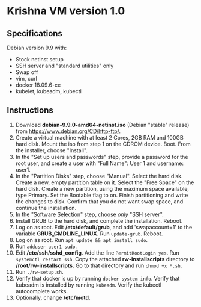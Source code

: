# Krishna VM version 1.0

## Specifications
Debian version 9.9 with:
  - Stock netinst setup 
  - SSH server and "standard utilities" only
  - Swap off
  - vim, curl
  - docker 18.09.6-ce
  - kubelet, kubeadm, kubectl

## Instructions

1. Download **debian-9.9.0-amd64-netinst.iso** (Debian "stable" release) from https://www.debian.org/CD/http-ftp/. 
2. Create a virtual machine with at least 2 Cores, 2GB RAM and 100GB hard disk. Mount the iso from step 1 on the CDROM device. Boot. From the installer, choose "Install".
3. In the "Set up users and passwords" step, provide a password for the root user, and create a user with "Full Name": User 1 and username: user1.
4. In the "Partition Disks" step, choose "Manual". Select the hard disk. Create a new, empty partition table on it. Select the "Free Space" on the hard disk. Create a new partition, using the maximum space available, type Primary. Set the Bootable flag to on. Finish partitioning and write the changes to disk. Confirm that you do not want swap space, and continue the installation.
5. In the "Software Selection" step, choose _only_ "SSH server".
6. Install GRUB to the hard disk, and complete the installation. Reboot.
7. Log on as root. Edit **/etc/default/grub**, and add 'swapaccount=1' to the variable **GRUB_CMDLINE_LINUX**. Run `update-grub`. Reboot.
8. Log on as root. Run `apt update && apt install sudo`.
9. Run `adduser user1 sudo`. 
10. Edit **/etc/ssh/sshd_config**. Add the line `PermitRootLogin yes`. Run `systemctl restart ssh`. Copy the attached **rw-installscripts** directory to **/root/rw-installscripts**. Go to that directory and run `chmod +x *.sh`.
11. Run `./rw-setup.sh`.
12. Verify that docker is up by running `docker system info`. Verify that kubeadm is installed by running `kubeadm`. Verify the kubectl autocomplete works.
14. Optionally, change **/etc/motd**.
